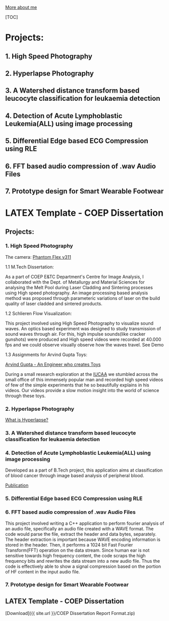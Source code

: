 [More about me](aboutme.md)

[TOC]
# Projects:
## 1. High Speed Photography
## 2. Hyperlapse Photography
## 3. A Watershed distance transform based leucocyte classification for leukaemia detection
## 4. Detection of Acute Lymphoblastic Leukemia(ALL) using image processing
## 5. Differential Edge based ECG Compression using RLE
## 6. FFT based audio compression of .wav Audio Files
## 7. Prototype design for Smart Wearable Footwear

# LATEX Template - COEP Dissertation



## Projects:
### 1. High Speed Photography

The camera: [Phantom Flex v311](http://www.phantomhighspeed.com/)

1.1 M.Tech Dissertation:

As a part of COEP E&TC Department's Centre for Image Analysis, I collaborated with the Dept. of Metallurgy and Material Sciences for analysing the Melt Pool during Laser Cladding and Sintering processes using High speed photography. 
An image processing based analysis method was proposed through parameteric variations of laser on the build quality of
laser cladded and sintered products.

1.2 Schlieren Flow Visualization:

This project involved using High Speed Photography to visualize sound waves. An optics based experiment was designed to study transmission of sound waves through air. For this, high impulse sounds(like cracker gunshots) were produced and High speed videos were recorded at 40.000 fps and we could observe visually observe how the waves travel. 
See Demo

1.3 Assignments for Arvind Gupta Toys:

[Arvind Gupta - An Engineer who creates Toys](http://www.ted.com/talks/arvind_gupta_turning_trash_into_toys_for_learning#t-913222)

During a small research exploration at the [IUCAA](www.iucaa.ernet.in/) we stumbled across the small office of this immensely popular man and recorded high speed videos of few of the simple experiments that he so beautifully explains in his videos. Our videos provide a slow motion insight into the world of science through these toys.

### 2. Hyperlapse Photography
[What is Hyperlapse?](https://en.wikipedia.org/wiki/Hyperlapse)

### 3. A Watershed distance transform based leucocyte classification for leukaemia detection

### 4. Detection of Acute Lymphoblastic Leukemia(ALL) using image processing
Developed as a part of B.Tech project, this application aims at classification of blood cancer through image based analysis of peripheral blood.

[Publication](http://ieeexplore.ieee.org/document/7087834/)

### 5. Differential Edge based ECG Compression using RLE

### 6. FFT based audio compression of .wav Audio Files
This project involved writing a C++ application to perform fourier analysis of an audio file, specifically an audio file created with a WAVE format. The code would parse the file, extract the header and data bytes, separately. The header extraction is important because WAVE encoding information is stored in the header. Then, it performs a 1024 bit Fast Fourier Transform(FFT) operation on the data stream. Since human ear is not sensitive towards high frequency content, the code scraps the high frequency bits and rewrites the data stream into a new audio file. Thus the code is effectively able to show a signal compression based on the portion of HF content in the input audio file.

### 7. Prototype design for Smart Wearable Footwear

## LATEX Template - COEP Dissertation
[Download]({{ site.url }}/COEP Dissertation Report Format.zip)



